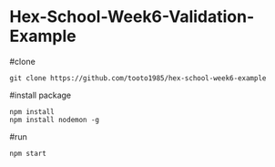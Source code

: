 Hex-School-Week6-Validation-Example
=============================

#clone

```
git clone https://github.com/tooto1985/hex-school-week6-example
```

#install package

```
npm install
npm install nodemon -g
```

#run

```
npm start
```